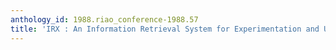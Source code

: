 ```yaml
---
anthology_id: 1988.riao_conference-1988.57
title: 'IRX : An Information Retrieval System for Experimentation and User Applications'
---
```

